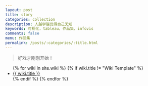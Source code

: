 ```yaml
---
layout: post
title: story
categories: collection
description: 人越学越觉得自己无知
keywords: 可视化，tableau，作品集，infovis
comments: false
menu: 作品集
permalink: /posts/:categories/:title.html
---
```


> 好戏才刚刚开始！

<ul class="listing">
{% for wiki in site.wiki %}
{% if wiki.title != "Wiki Template" %}
<li class="listing-item"><a href="{{ site.url }}{{ wiki.url }}">{{ wiki.title }}</a></li>
{% endif %}
{% endfor %}
</ul>
